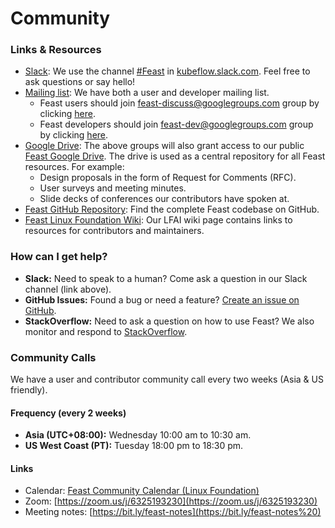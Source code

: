 # Community

### Links & Resources

* [Slack](https://kubeflow.slack.com/messages/CE0L8T267): We use the channel [\#Feast](https://kubeflow.slack.com/messages/CE0L8T267) in [kubeflow.slack.com](https://join.slack.com/t/kubeflow/shared_invite/zt-cpr020z4-PfcAue_2nw67~iIDy7maAQ). Feel free to ask questions or say hello!
* [Mailing list](https://groups.google.com/d/forum/feast-dev): We have both a user and developer mailing list.
  * Feast users should join [feast-discuss@googlegroups.com](mailto:feast-discuss@googlegroups.com) group by clicking [here](https://groups.google.com/g/feast-discuss).
  * Feast developers should join [feast-dev@googlegroups.com](mailto:feast-dev@googlegroups.com) group by clicking [here](https://groups.google.com/d/forum/feast-dev).
* [Google Drive](https://drive.google.com/drive/u/0/folders/0AAe8j7ZK3sxSUk9PVA): The above groups will also grant access to our public [Feast Google Drive](https://drive.google.com/drive/u/0/folders/0AAe8j7ZK3sxSUk9PVA). The drive is used as a central repository for all Feast resources. For example:
  * Design proposals in the form of Request for Comments \(RFC\).
  * User surveys and meeting minutes.
  * Slide decks of conferences our contributors have spoken at.
* [Feast GitHub Repository](https://github.com/feast-dev/feast/): Find the complete Feast codebase on GitHub.
* [Feast Linux Foundation Wiki](https://wiki.lfaidata.foundation/display/FEAST/Feast+Home): Our LFAI wiki page contains links to resources for contributors and maintainers.

### How can I get help?

* **Slack:** Need to speak to a human? Come ask a question in our Slack channel \(link above\).
* **GitHub Issues:** Found a bug or need a feature? [Create an issue on GitHub](https://github.com/feast-dev/feast/issues/new).
* **StackOverflow:** Need to ask a question on how to use Feast? We also monitor and respond to [StackOverflow](https://stackoverflow.com/questions/tagged/feast).

### Community Calls

We have a user and contributor community call every two weeks \(Asia & US friendly\).

#### Frequency \(every 2 weeks\)

* **Asia \(UTC+08:00\):** Wednesday 10:00 am to 10:30 am.
* **US West Coast \(PT\):** Tuesday 18:00 pm to 18:30 pm.

#### Links

* Calendar: [Feast Community Calendar \(Linux Foundation\)](https://wiki.lfaidata.foundation/pages/viewpage.action?pageId=30408973)
* Zoom: [https://zoom.us/j/6325193230](https://zoom.us/j/6325193230)
* Meeting notes: [https://bit.ly/feast-notes](https://bit.ly/feast-notes%20)

